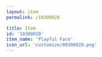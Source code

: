 ```yaml
---
layout: item
permalink: /10300020

title: Item
id: '10300020'
item_name: 'Playful Face'
icon_url: 'customize/00300020.png'
---
```

